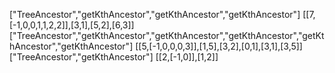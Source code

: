 ["TreeAncestor","getKthAncestor","getKthAncestor","getKthAncestor"]
[[7,[-1,0,0,1,1,2,2]],[3,1],[5,2],[6,3]]
["TreeAncestor","getKthAncestor","getKthAncestor","getKthAncestor","getKthAncestor","getKthAncestor"]
[[5,[-1,0,0,0,3]],[1,5],[3,2],[0,1],[3,1],[3,5]]
["TreeAncestor","getKthAncestor"]
[[2,[-1,0]],[1,2]]